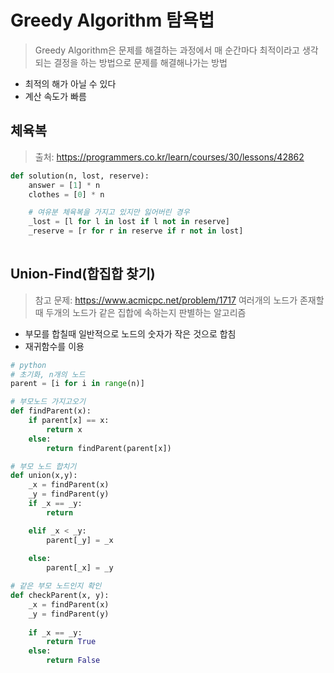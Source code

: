 # Greedy Algorithm 탐욕법
> Greedy Algorithm은 문제를 해결하는 과정에서 매 순간마다 최적이라고 생각되는 결정을 하는 방법으로 문제를 해결해나가는 방법
+ 최적의 해가 아닐 수 있다
+ 계산 속도가 빠름

## 체육복
> 출처: https://programmers.co.kr/learn/courses/30/lessons/42862

```python
def solution(n, lost, reserve):
    answer = [1] * n
    clothes = [0] * n

    # 여유분 체육복을 가지고 있지만 잃어버린 경우
    _lost = [l for l in lost if l not in reserve]
    _reserve = [r for r in reserve if r not in lost]
    
```

## Union-Find(합집합 찾기)
> 참고 문제: https://www.acmicpc.net/problem/1717
> 여러개의 노드가 존재할 때 두개의 노드가 같은 집합에 속하는지 판별하는 알고리즘
+ 부모를 합칠때 일반적으로 노드의 숫자가 작은 것으로 합침
+ 재귀함수를 이용
```python
# python
# 초기화, n개의 노드
parent = [i for i in range(n)]

# 부모노드 가지고오기
def findParent(x):
    if parent[x] == x:
        return x
    else:
        return findParent(parent[x])

# 부모 노드 합치기
def union(x,y):
    _x = findParent(x)
    _y = findParent(y)
    if _x == _y:
        return

    elif _x < _y:
        parent[_y] = _x
    
    else:
        parent[_x] = _y

# 같은 부모 노드인지 확인
def checkParent(x, y):
    _x = findParent(x)
    _y = findParent(y)
    
    if _x == _y:
        return True
    else:
        return False
```



